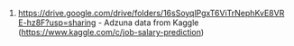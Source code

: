 1. https://drive.google.com/drive/folders/16sSoyqlPgxT6ViTrNephKvE8VRE-hz8F?usp=sharing - Adzuna data from Kaggle (https://www.kaggle.com/c/job-salary-prediction)